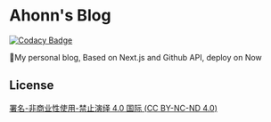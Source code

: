 # Ahonn's Blog

[![Codacy Badge](https://api.codacy.com/project/badge/Grade/9cd423b2294c4114a7df9ea1e8d1273d)](https://app.codacy.com/app/ahonn/blog?utm_source=github.com&utm_medium=referral&utm_content=ahonn/blog&utm_campaign=Badge_Grade_Dashboard)

🎊My personal blog, Based on Next.js and Github API, deploy on Now

## License

[署名-非商业性使用-禁止演绎 4.0 国际 (CC BY-NC-ND 4.0)](https://creativecommons.org/licenses/by-nc-nd/4.0/deed.zh)


